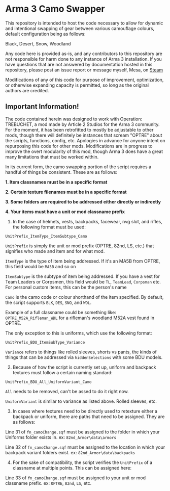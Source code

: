 <h1> Arma 3 Camo Swapper </h1>


This repository is intended to host the code necessary to allow for dynamic and intentional swapping of gear between various camouflage colours, default configuration being as follows:

Black, Desert, Snow, Woodland


Any code here is provided as-is, and any contributors to this repository are not responsible for harm done to any instance of Arma 3 installation. If you have questions that are not answered by documentation hosted in this repository, please post an issue report or message myself, Mesa, on [Steam](https://steamcommunity.com/id/systemofatable/)

Modifications of any of this code for purpose of improvement, optimization, or otherwise expanding capacity is permitted, so long as the original authors are credited.

<h2> Important Information! </h2>


The code contained herein was designed to work with Operation: TREBUCHET, a mod made by Article 2 Studios for the Arma 3 community. For the moment, it has been retrofitted to mostly be adjustable to other mods, though there will definitely be instances that scream "OPTRE" about the scripts, functions, config, etc. Apologies in advance for anyone intent on repurposing this code for other mods. Modifications are in progress to improve the overt modularity of this mod, though Arma 3 does have a great many limitations that must be worked within.

In its current form, the camo swapping portion of the script requires a handful of things be consistent. These are as follows:

<b> 1. Item classnames must be in a specific format </b>

<b> 2. Certain texture filenames must be in a specific format </b>

<b> 3. Some folders are required to be addressed either directly or indirectly </b>

<b> 4. Your items must have a unit or mod classname prefix </b>


1. In the case of helmets, vests, backpacks, facewear, nvg slot, and rifles, the following format must be used:

`UnitPrefix_ItemType_ItemSubtype_Camo`

`UnitPrefix` is simply the unit or mod prefix (OPTRE, 82nd, LS, etc.) that signifies who made and item and for what mod.

`ItemType` is the type of item being addressed. If it's an MA5B from OPTRE, this field would be `MA5B` and so on

`ItemSubtype` is the subtype of item being addressed. If you have a vest for Team Leaders or Corpsmen, this field would be `TL`, `TeamLead`, `Corpsman` etc.
For personal custom items, this can be the person's name

`Camo` is the camo code or colour shorthand of the item specified. By default, the script supports `BLK`, `DES`, `SNO`, and `WDL`.

Example of a full classname could be something like: `OPTRE_M52A_Rifleman_WDL` for a rifleman's woodland M52A vest found in OPTRE.

The only exception to this is uniforms, which use the following format:

`UnitPrefix_BDU_ItemSubType_Variance`

`Variance` refers to things like rolled sleeves, shorts vs pants, the kinds of things that can be addressed via `hiddenSelections` with some BDU models.


2. Because of how the script is currently set up, uniform and backpack textures must follow a certain naming standard:

`UnitPrefix_BDU_All_UniformVariant_Camo`

`All` needs to be removed, can't be assed to do it right now.

`UniformVariant` is similar to variance as listed above. Rolled sleeves, etc.


3. In cases where textures need to be directly used to retexture either a backpack or uniform, there are paths that need to be assigned. They are as follows:

Line 31 of `fn_camoChange.sqf` must be assigned to the folder in which your Uniforms folder exists in. ex: `82nd_Armor\data\armors`

Line 32 of `fn_camoChange.sqf` must be assigned to the location in which your backpack variant folders exist. ex: `82nd_Armor\data\backpacks`


4. For the sake of compatibility, the script verifies the `UnitPrefix` of a classname at multiple points. This can be assigned here:

Line 33 of `fn_camoChange.sqf` must be assigned to your unit or mod classname prefix. ex: `OPTRE`, `82nd`, `LS`, etc.
